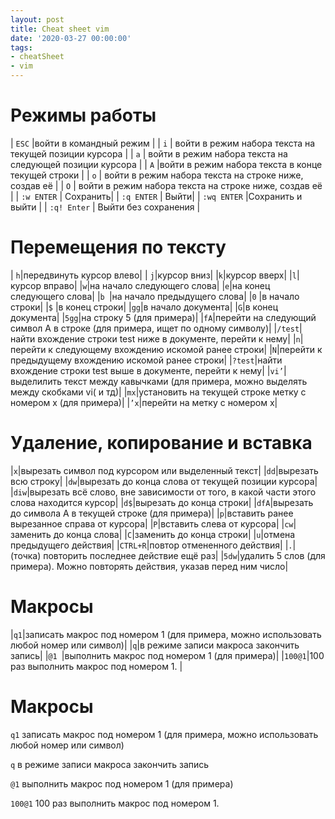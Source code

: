 ```yaml
---
layout: post
title: Cheat sheet vim
date: '2020-03-27 00:00:00'
tags:
- cheatSheet
- vim
---
```


# Режимы работы

| `ESC` |войти в командный режим |
| `i` | войти в режим набора текста на текущей позиции курсора |
| `a` | войти в режим набора текста на следующей позиции курсора |
| `A` |войти в режим набора текста в конце текущей строки |
| `o` | войти в режим набора текста на строке ниже, создав её |
| `O` | войти в режим набора текста на строке ниже, создав её |
| `:w ENTER` | Сохранить|
| `:q ENTER` | Выйти|
| `:wq ENTER` |Cохранить и выйти |
| `:q! Enter` | Выйти без сохранения |

# Перемещения по тексту

| `h`|передвинуть курсор влево|
| `j`|курсор вниз|
|`k`|курсор вверх|
|`l`|курсор вправо|
|`w`|на начало следующего слова|
|`e`|на конец следующего слова|
|`b `|на начало предыдущего слова|
|`0` |в начало строки|
|`$` |в конец строки|
|`gg`|в начало документа|
|`G`|в конец документа|
|`5gg`|на строку 5 (для примера)|
|`fA`|перейти на следующий символ A в строке (для примера, ищет по одному символу)|
|`/test`|найти вхождение строки test ниже в документе, перейти к нему|
|`n`|перейти к следующему вхождению искомой ранее строки|
|`N`|перейти к предыдущему вхождению искомой ранее строки|
|`?test`|найти вхождение строки test выше в документе, перейти к нему|
|`vi’`|выделилить текст между кавычками (для примера, можно выделять между скобками vi( и тд)|
|`mx`|установить на текущей строке метку с номером x (для примера)|
|`’x`|перейти на метку с номером x|

# Удаление, копирование и вставка

|`x`|вырезать символ под курсором или выделенный текст|
|`dd`|вырезать всю строку|
|`dw`|вырезать до конца слова от текущей позиции курсора|
|`diw`|вырезать всё слово, вне зависимости от того, в какой части этого слова находится курсор|
|`d$`|вырезать до конца строки|
|`dfA`|вырезать до символа А в текущей строке (для примера)|
|`p`|вставить ранее вырезанное справа от курсора|
|`P`|вставить слева от курсора|
|`cw`|заменить до конца слова|
|`С`|заменить до конца строки|
|`u`|отмена предыдущего действия|
|`CTRL+R`|повтор отмененного действия|
|`.`|(точка) повторить последнее действие ещё раз|
|`5dw`|удалить 5 слов (для примера). Можно повторять действия, указав перед ним число|

# Макросы

|`q1`|записать макрос под номером 1 (для примера, можно использовать любой номер или символ)|
|`q`|в режиме записи макроса закончить запись|
|`@1 `|выполнить макрос под номером 1 (для примера)|
|`100@1`|100 раз выполнить макрос под номером 1. |


# Макросы

`q1`       записать макрос под номером 1 (для примера, можно использовать любой номер или символ)

`q`        в режиме записи макроса закончить запись

`@1`       выполнить макрос под номером 1 (для примера)

`100@1`   100 раз выполнить макрос под номером 1. 

